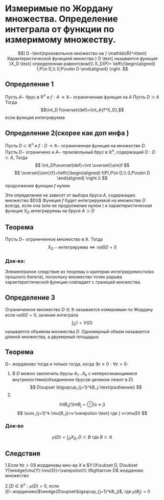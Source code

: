 # Измеримые по Жордану множества. Определение интеграла от функции по измеримому множеству.

$$] D -\text{произвольное множество на } \mathbb{R}^n\text{ Характеристической функцией мноества } D \text{ называется функция }X_D \text{ определенная равентсвом}\\
X_D(P)=
\left\{\begin{aligned} 
1,P\in D,\\
0,P\notin D
\end{aligned} \right.
$$

## Определение 1

Пусть $A-$  брус в $\mathbb{R}^n$ и $f: A\rightarrow \mathbb{R}-$ ограниченная функция на $A$ Пусть $D\supset A$ Тогда 
$$\int_D f\overset{def}=\int_A{f*X_D},$$
если функция интегрируема

## Определение 2(скорее как доп инфа ) 

Пусть $D \subset \mathbb{R}^n$ и $f:D\rightarrow \mathbb{R}-$ ограниченная функция на множестве $D$. Пусть $D-$ ограничено и $A-$ произвольный брус в $\mathbb{R}^n$, содержащий  $D:D\subset A,$ Тогда 
$$
\int_Df\overset{def}=\int \overset{\sim}f
$$
$$
\overset{\sim}{f}=\left\{\begin{aligned} 
f(P),P\in D,\\
0,P\notin D
\end{aligned} \right.\\
$$
продолжение фукнции $f$ нулем 

Эти определения не зависят от выбора бруса $A$, содержащео множество $D\\$
Функция $f$ будет интегрируемой на множестве $D$ всегда, если она (или ее продолжение нулем ) и характеристическая функция $X_D$  интегрируемы на брусе $A\supset D$

## Теорема

Пусть $D-$ ограниченное множество в $\mathbb{R}$. Тогда 
$$X_D- \text{интегрируема} \iff vol \delta D=0 $$ 

### Док-во:

Элементраное следствие из теоремы о критерии интегрируемости(из прошлого билета), поскольку множество точек рарыва характеристической функции совпадает с границей множества.

## Определение 3

Ограниченное множество $D\in \mathbb{R}$ называется измеримым по Жордану если $vol\delta D =0$, зачение интеграла 
$$\int_D 1=V(D)$$ 
называется объемом множества $D$. Одномерный объем называется длиной множества, а двумерный площадью

## Теорема

$D-$ жорданово тогда и только тогда, когда $\exists v\geqslant0:\forall \varepsilon > 0:$

1. В $D$ можно заключить брусы $A_1...A_k$ с непересекающимися внутреностями(объединение брусов целиком лежит в $D$)
$$
D\supset \bigsqcup_{j=1}^kB_j-\text{разбиение}
$$
1. 
$$
Int B_s\bigcap Int B_j= \oslash(s\neq j)
$$
$$
\sum_{j=1}^k \mu(B_j)>v-\varepsilon \text{ где } v=\mu(D)
$$

### Док-во

$$
\mu(D)=\int_D X_D, D\subset B\text{ где } B\subset \mathbb{R}
$$

## Следствия

1.Если $\forall \varepsilon > 0\exists$ жордановы мно-ва $X$ и $Y:(X\subset D, D\subset Y)\wedge(\mu(Y)-\mu(X))<\varepsilon)\\
 \Rightarrow D$ жорданово множество  

2.$]D\in \mathbb{R}^n:\mu(D)=0$, если ($D-$жорданово)$\wedge(D\supset\bigsqcup_{j=1}^kB_j)$, где $\mu(B_j)=0$